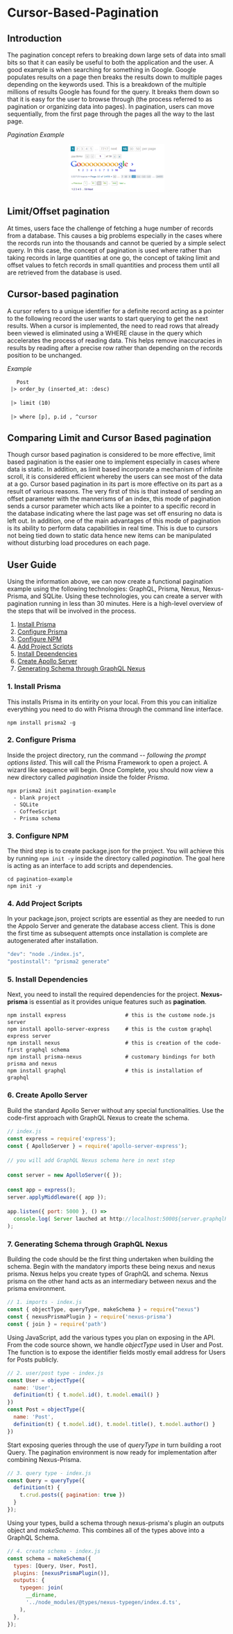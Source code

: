 # Cursor-Based-Pagination
## Introduction
The pagination concept refers to breaking down large sets of data into small bits so that it can easily be useful to both the application and the user. A good example is when searching for something in Google. Google populates results on a page then breaks the results down to multiple pages depending on the keywords used. This is a breakdown of the multiple millions of results Google has found for the query. It breaks them down so that it is easy for the user to browse through (the process referred to as pagination or organizing data into pages). In pagination, users can move sequentially, from the first page through the pages all the way to the last page.

*Pagination Example*

<p align="center">
  <img width="220" height="110" src="https://github.com/DavidMwihuri39/cursor-based-pagination/blob/main/example_1.png">
</p>


## Limit/Offset pagination
At times, users face the challenge of fetching a huge number of records from a database. This causes a big problems especially in the cases where the records run into the thousands and cannot be queried by a simple select query. In this case, the concept of pagination is used where rather than taking records in large quantities at one go, the concept of taking limit and offset values to fetch records in small quantities and process them until all are retrieved from the database is used.

## Cursor-based pagination
A cursor refers to a unique identifier for a definite record acting as a pointer to the following record the user wants to start querying to get the next results. When a cursor is implemented, the need to read rows that already been viewed is eliminated using a WHERE clause in the query which accelerates the process of reading data. This helps remove   inaccuracies in results by reading after a precise row rather than depending on the records position to be unchanged.

*Example* 
   
   ```
      Post
	|> order_by (inserted_at: :desc)
	
	|> limit (10)
	
	|> where [p], p.id , ^cursor
```
## Comparing Limit and Cursor Based pagination
Though cursor based pagination is considered to be more effective, limit based pagination is the easier one to implement especially in cases where data is static. In addition, as limit based incorporate a mechanism of infinite scroll, it is considered efficient whereby the users can see most of the data at a go. 
Cursor based pagination in its part is more effective on its part as a result of various reasons. The very first of this is that instead of sending an offset parameter with the mannerisms of an index, this mode of pagination sends a cursor parameter which acts like a pointer to a specific record in the database indicating where the last page was set off ensuring no data is left out. In addition, one of the main advantages of this mode of pagination is its ability to perform data capabilities in real time. This is due to cursors not being tied down to static data hence new items can be manipulated without disturbing load procedures on each page.
## User Guide
Using the information above, we can now create a functional pagination example using the following technologies: GraphQL, Prisma, Nexus, Nexus-Prisma, and SQLite. Using these technologies, you can create a server with pagination running in less than 30 minutes. Here is a high-level overview of the steps that will be involved in the process.

1. [Install Prisma](#1-install-prisma)
2. [Configure Prisma](#2-Configure-prisma)
3. [Configure NPM](#3-configure-NPM)
4. [Add Project Scripts](#4-add-project-scripts)
5. [Install Dependencies](#5-install-dependencies)
6. [Create Apollo Server](#6-create-apollo-server)
7. [Generating Schema through GraphQL Nexus](#7-generating-schema-through-graphql-nexus)


### 1. Install Prisma

This installs Prisma in its entirity on your local. From this you can initialize everything you need to do with Prisma through the command line interface.

```
npm install prisma2 -g
```
### 2. Configure Prisma
Inside the project directory, run the command -- *following the prompt options listed*. This will call the Prisma Framework to open a project. A wizard like sequence will begin. Once Complete, you should now view a new directory called *pagination* inside the folder *Prisma*.
```
npx prisma2 init pagination-example
  - blank project
  - SQLite
  - CoffeeScript
  - Prisma schema
```

### 3. Configure NPM
The third step is to create package.json for the project. You will achieve this by running `npm init -y` inside the directory called *pagination*. The goal here is acting as an interface to add scripts and dependencies.

```
cd pagination-example
npm init -y
```

### 4. Add Project Scripts

In your package.json, project scripts are essential as they are needed to run the Appolo Server and generate the database access client. This is done the first time as subsequent attempts once installation is complete are autogenerated after installation.

```js
"dev": "node ./index.js",
"postinstall": "prisma2 generate"
```

### 5. Install Dependencies

Next, you need to install the required dependencies for the project. **Nexus-prisma** is essential as it provides unique features such as **pagination**.

```
npm install express                   # this is the custome node.js server
npm install apollo-server-express     # this is the custom graphql express server
npm install nexus                     # this is creation of the code-first graphql schema
npm install prisma-nexus              # customary bindings for both prisma and nexus
npm install graphql                   # this is installation of graphql
```
### 6. Create Apollo Server
Build the standard Apollo Server without any special functionalities. Use the code-first approach with GraphQL Nexus to create the schema.

```js
// index.js
const express = require('express');
const { ApolloServer } = require('apollo-server-express');

// you will add GraphQL Nexus schema here in next step

const server = new ApolloServer({ });

const app = express();
server.applyMiddleware({ app });

app.listen({ port: 5000 }, () =>
  console.log( Server lauched at http://localhost:5000${server.graphqlPath}`)
);
```
### 7. Generating Schema through GraphQL Nexus

Building the code should be the first thing undertaken when building the schema. Begin with the mandatory imports these being nexus and nexus prisma. Nexus helps you create types of GraphQL and schema. Nexus prisma on the other hand acts as an intermediary between nexus and the prisma environment. 

```js
// 1. imports - index.js
const { objectType, queryType, makeSchema } = require("nexus")
const { nexusPrismaPlugin } = require('nexus-prisma')
const { join } = require('path')
```
      
Using JavaScript, add the various types you plan on exposing in the API. From the code source shown, we handle *objectType* used in User and Post. The function is to expose the identifier fields mostly email address for Users for Posts publicly.

```js 
// 2. user/post type - index.js
const User = objectType({
  name: 'User',
  definition(t) { t.model.id(), t.model.email() }
})
const Post = objectType({
  name: 'Post',
  definition(t) { t.model.id(), t.model.title(), t.model.author() }
})
```

Start exposing queries through the use of *queryType* in turn building a root Query. The pagination environment is now ready for implementation after combining Nexus-Prisma. 
```js 
// 3. query type - index.js
const Query = queryType({
  definition(t) {
    t.crud.posts({ pagination: true })
  }
});
```

Using your types, build a schema through nexus-prisma's plugin an outputs object and *makeSchema*. This combines all of the types above into a GraphQL Schema.

```js
// 4. create schema - index.js
const schema = makeSchema({
  types: [Query, User, Post],
  plugins: [nexusPrismaPlugin()],
  outputs: {
    typegen: join(
      __dirname,
      '../node_modules/@types/nexus-typegen/index.d.ts',
    ),
  },
});
```
